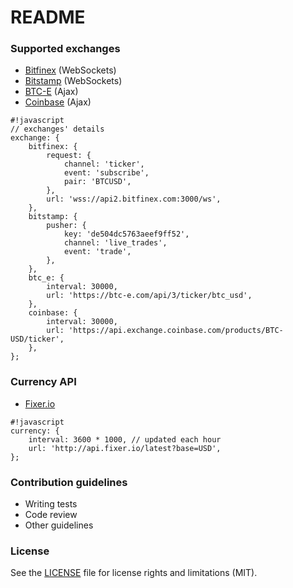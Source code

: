 # README #

### Supported exchanges ###

* [Bitfinex](http://docs.bitfinex.com/#websocket) (WebSockets)
* [Bitstamp](https://www.bitstamp.net/websocket/) (WebSockets)
* [BTC-E](https://btc-e.com/api/3/docs) (Ajax)
* [Coinbase](https://developers.coinbase.com/api/v2#prices) (Ajax)

```
#!javascript
// exchanges' details
exchange: {
    bitfinex: {
        request: {
            channel: 'ticker',
            event: 'subscribe',
            pair: 'BTCUSD',
        },
        url: 'wss://api2.bitfinex.com:3000/ws',
    },
    bitstamp: {
        pusher: {
            key: 'de504dc5763aeef9ff52',
            channel: 'live_trades',
            event: 'trade',
        },
    },
    btc_e: {
        interval: 30000,
        url: 'https://btc-e.com/api/3/ticker/btc_usd',
    },
    coinbase: {
        interval: 30000,
        url: 'https://api.exchange.coinbase.com/products/BTC-USD/ticker',
    },
};
```

### Currency API ###

* [Fixer.io](http://fixer.io)

```
#!javascript
currency: {
    interval: 3600 * 1000, // updated each hour
    url: 'http://api.fixer.io/latest?base=USD',
};
```

### Contribution guidelines ###

* Writing tests
* Code review
* Other guidelines

### License ###

See the [LICENSE](LICENSE.txt) file for license rights and limitations (MIT).